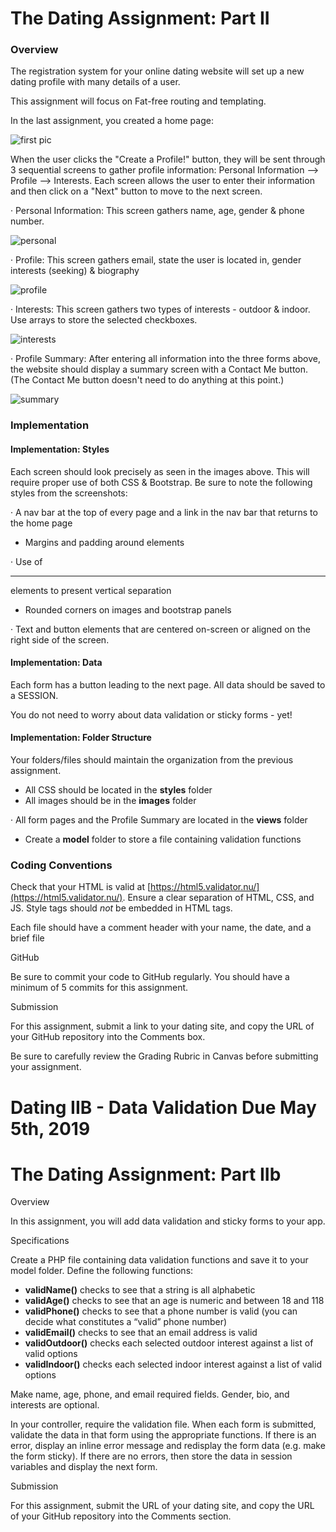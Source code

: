 # **The Dating Assignment: Part II**

### Overview

The registration system for your online dating website will set up a new dating profile with many details of a user.

This assignment will focus on Fat-free routing and templating.

In the last assignment, you created a home page:

![first pic](http://rhill.greenriverdev.com/328/dating/images/specs/home.png)

When the user clicks the "Create a Profile!" button, they will be sent through 3 sequential screens to gather profile information: Personal Information --> Profile --> Interests. Each screen allows the user to enter their information and then click on a "Next" button to move to the next screen.

· Personal Information: This screen gathers name, age, gender & phone number.

![personal](http://rhill.greenriverdev.com/328/dating/images/specs/personalInfo.png)

· Profile: This screen gathers email, state the user is located in, gender interests (seeking) & biography

![profile](http://rhill.greenriverdev.com/328/dating/images/specs/Profile.png)

· Interests: This screen gathers two types of interests - outdoor & indoor. Use arrays to store the selected checkboxes.

![interests](http://rhill.greenriverdev.com/328/dating/images/specs/interests.png)

· Profile Summary: After entering all information into the three forms above, the website should display a summary screen with a Contact Me button. (The Contact Me button doesn't need to do anything at this point.)

![summary](http://rhill.greenriverdev.com/328/dating/images/specs/Summary.png)
### Implementation

#### **Implementation: Styles**

Each screen should look precisely as seen in the images above. This will require proper use of both CSS & Bootstrap. Be sure to note the following styles from the screenshots:

· A nav bar at the top of every page and a link in the nav bar that returns to the home page

*   Margins and padding around elements

· Use of <hr> elements to present vertical separation

*   Rounded corners on images and bootstrap panels

· Text and button elements that are centered on-screen or aligned on the right side of the screen.

#### **Implementation: Data**

Each form has a button leading to the next page. All data should be saved to a SESSION.

You do not need to worry about data validation or sticky forms - yet!

#### **Implementation: Folder Structure**

Your folders/files should maintain the organization from the previous assignment.

*   All CSS should be located in the **styles** folder
*   All images should be in the **images** folder

· All form pages and the Profile Summary are located in the **views** folder

*   Create a **model** folder to store a file containing validation functions

### Coding Conventions

Check that your HTML is valid at [https://html5.validator.nu/](https://html5.validator.nu/). Ensure a clear separation of HTML, CSS, and JS. Style tags should _not_ be embedded in HTML tags.

Each file should have a comment header with your name, the date, and a brief file

GitHub

Be sure to commit your code to GitHub regularly. You should have a minimum of 5 commits for this assignment.

Submission

For this assignment, submit a link to your dating site, and copy the URL of your GitHub repository into the Comments box.

Be sure to carefully review the Grading Rubric in Canvas before submitting your assignment.

# Dating IIB - Data Validation **Due May 5th, 2019**

# **The Dating Assignment: Part IIb**

Overview

In this assignment, you will add data validation and sticky forms to your app.

Specifications

Create a PHP file containing data validation functions and save it to your model folder. Define the following functions:

*   **validName()** checks to see that a string is all alphabetic
*   **validAge()** checks to see that an age is numeric and between 18 and 118
*   **validPhone()** checks to see that a phone number is valid (you can decide what constitutes a “valid” phone number)
*   **validEmail()** checks to see that an email address is valid
*   **validOutdoor()** checks each selected outdoor interest against a list of valid options
*   **validIndoor()** checks each selected indoor interest against a list of valid options

Make name, age, phone, and email required fields. Gender, bio, and interests are optional.

In your controller, require the validation file. When each form is submitted, validate the data in that form using the appropriate functions. If there is an error, display an inline error message and redisplay the form data (e.g. make the form sticky). If there are no errors, then store the data in session variables and display the next form.

Submission

For this assignment, submit the URL of your dating site, and copy the URL of your GitHub repository into the Comments section.
